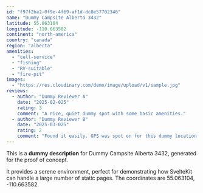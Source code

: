 ```yaml
---
id: "f97f2ba2-0f9e-4f69-af1d-dc8e57702346"
name: "Dummy Campsite Alberta 3432"
latitude: 55.063104
longitude: -110.663582
continent: "north-america"
country: "canada"
region: "alberta"
amenities:
  - "cell-service"
  - "fishing"
  - "RV-suitable"
  - "fire-pit"
images:
  - "https://res.cloudinary.com/demo/image/upload/v1/sample.jpg"
reviews:
  - author: "Dummy Reviewer A"
    date: "2025-02-025"
    rating: 3
    comment: "A nice, quiet dummy spot with some basic amenities."
  - author: "Dummy Reviewer B"
    date: "2025-03-025"
    rating: 2
    comment: "Found it easily. GPS was spot on for this dummy location."
---
```


This is a **dummy description** for Dummy Campsite Alberta 3432, generated for the proof of concept.

It provides a serene environment, perfect for demonstrating how SvelteKit can handle a large number of static pages. The coordinates are 55.063104, -110.663582.
